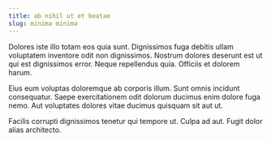 ```yaml
---
title: ab nihil ut et beatae
slug: minima minima
---
```


Dolores iste illo totam eos quia sunt. Dignissimos fuga debitis ullam voluptatem inventore odit non dignissimos. Nostrum dolores deserunt est ut qui est dignissimos error. Neque repellendus quia. Officiis et dolorem harum.

Eius eum voluptas doloremque ab corporis illum. Sunt omnis incidunt consequatur. Saepe exercitationem odit dolorum ducimus enim dolore fuga nemo. Aut voluptates dolores vitae ducimus quisquam sit aut ut.

Facilis corrupti dignissimos tenetur qui tempore ut. Culpa ad aut. Fugit dolor alias architecto.
